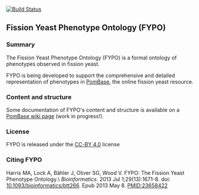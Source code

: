 [![Build Status](https://travis-ci.org/pombase/fypo.svg?branch=master)](https://travis-ci.org/pombase/fypo)

## Fission Yeast Phenotype Ontology (FYPO)

### Summary

The Fission Yeast Phenotype Ontology (FYPO) is a formal ontology of phenotypes
observed in fission yeast.


FYPO is being developed to support the comprehensive and detailed
representation of phenotypes in [PomBase](https://www.pombase.org/),
the online fission yeast resource.

### Content and structure

Some documentation of FYPO's content and structure is available on a [PomBase wiki page](https://curation.pombase.org/pombase-trac/wiki/FYPOContentStructure) (work in progress!).

### License

FYPO is released under the [CC-BY 4.0](https://creativecommons.org/licenses/by/4.0/) license

### Citing FYPO

Harris MA, Lock A, Bähler J, Oliver SG, Wood V. FYPO: The Fission Yeast Phenotype Ontology.\\
*Bioinformatics.* 2013 Jul 1;29(13):1671-8. 
doi: [10.1093/bioinformatics/btt266](https://doi.org/10.1093/bioinformatics/btt266). Epub 2013 May 8. [PMID:23658422](http://www.ncbi.nlm.nih.gov/pubmed/23658422)

